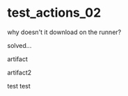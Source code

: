 # test_actions_02

why doesn't it download on the runner?

solved...

artifact

artifact2

test
test
